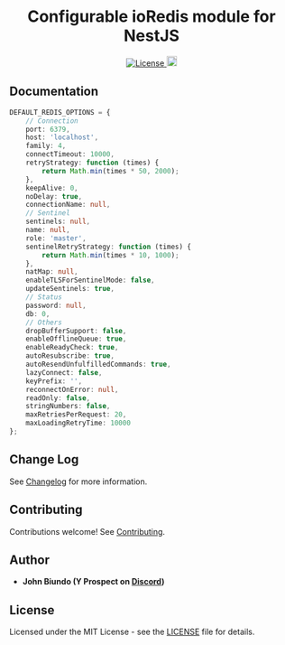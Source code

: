 <h1 align="center">Configurable ioRedis module for NestJS</h1>


<div align="center">
  <a href="https://github.com/johnbiundo/nestjs-config-manager/blob/master/LICENSE">
    <img src="https://img.shields.io/badge/license-MIT-brightgreen.svg" alt="License" />
  </a>
  <a href="https://badge.fury.io/js/nestjs-config-manager">
    <img src="https://badge.fury.io/js/nestjs-config-manager.svg" alt="npm version" height="18">
  </a>
</div>


## Documentation

```typescript
DEFAULT_REDIS_OPTIONS = {
    // Connection
    port: 6379,
    host: 'localhost',
    family: 4,
    connectTimeout: 10000,
    retryStrategy: function (times) {
        return Math.min(times * 50, 2000);
    },
    keepAlive: 0,
    noDelay: true,
    connectionName: null,
    // Sentinel
    sentinels: null,
    name: null,
    role: 'master',
    sentinelRetryStrategy: function (times) {
        return Math.min(times * 10, 1000);
    },
    natMap: null,
    enableTLSForSentinelMode: false,
    updateSentinels: true,
    // Status
    password: null,
    db: 0,
    // Others
    dropBufferSupport: false,
    enableOfflineQueue: true,
    enableReadyCheck: true,
    autoResubscribe: true,
    autoResendUnfulfilledCommands: true,
    lazyConnect: false,
    keyPrefix: '',
    reconnectOnError: null,
    readOnly: false,
    stringNumbers: false,
    maxRetriesPerRequest: 20,
    maxLoadingRetryTime: 10000
};
```

## Change Log

See [Changelog](CHANGELOG.md) for more information.

## Contributing

Contributions welcome! See [Contributing](CONTRIBUTING.md).

## Author

* **John Biundo (Y Prospect on [Discord](https://discord.gg/G7Qnnhy))**

## License

Licensed under the MIT License - see the [LICENSE](LICENSE) file for details.
